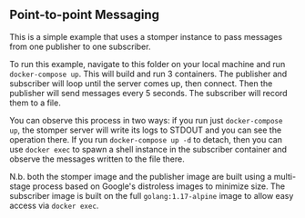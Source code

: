 ## Point-to-point Messaging

This is a simple example that uses a stomper instance to pass messages from one publisher to one subscriber.

To run this example, navigate to this folder on your local machine and run `docker-compose up`. This will build and run 3 containers. The publisher and subscriber will loop until the server comes up, then connect. Then the publisher will send messages every 5 seconds. The subscriber will record them to a file.

You can observe this process in two ways: if you run just `docker-compose up`, the stomper server will write its logs to STDOUT and you can see the operation there. If you run `docker-compose up -d` to detach, then you can use `docker exec` to spawn a shell instance in the subscriber container and observe the messages written to the file there.

N.b. both the stomper image and the publisher image are built using a multi-stage process based on Google's distroless images to minimize size. The subscriber image is built on the full `golang:1.17-alpine` image to allow easy access via `docker exec`.
